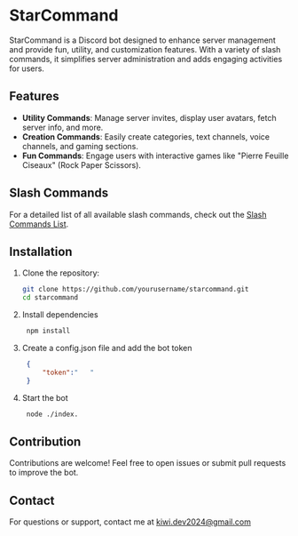 # StarCommand

StarCommand is a Discord bot designed to enhance server management and provide fun, utility, and customization features. With a variety of slash commands, it simplifies server administration and adds engaging activities for users.

## Features

- **Utility Commands**: Manage server invites, display user avatars, fetch server info, and more.
- **Creation Commands**: Easily create categories, text channels, voice channels, and gaming sections.
- **Fun Commands**: Engage users with interactive games like "Pierre Feuille Ciseaux" (Rock Paper Scissors).

## Slash Commands
For a detailed list of all available slash commands, check out the [Slash Commands List](./CommandList.md).

## Installation

1. Clone the repository:
   ```bash
   git clone https://github.com/yourusername/starcommand.git
   cd starcommand

2. Install dependencies
   ```bash
    npm install

3. Create a config.json file and add the bot token
   ```json
    {
        "token":"   "
    }

4. Start the bot
   ```bash
    node ./index.

## Contribution
Contributions are welcome! Feel free to open issues or submit pull requests to improve the bot.

## Contact
For questions or support, contact me at kiwi.dev2024@gmail.com
